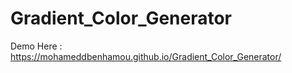 # Gradient_Color_Generator
Demo Here : https://mohameddbenhamou.github.io/Gradient_Color_Generator/

